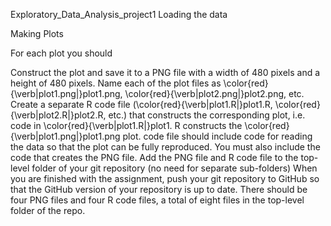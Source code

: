 Exploratory_Data_Analysis_project1
Loading the data

Making Plots

For each plot you should

Construct the plot and save it to a PNG file with a width of 480 pixels and a height of 480 pixels. 
Name each of the plot files as \color{red}{\verb|plot1.png|}plot1.png, \color{red}{\verb|plot2.png|}plot2.png, etc. 
Create a separate R code file (\color{red}{\verb|plot1.R|}plot1.R, \color{red}{\verb|plot2.R|}plot2.R, etc.) 
that constructs the corresponding plot, i.e. code in \color{red}{\verb|plot1.R|}plot1.
R constructs the \color{red}{\verb|plot1.png|}plot1.png plot. 
code file should include code for reading the data so that the plot can be fully reproduced. 
You must also include the code that creates the PNG file. 
Add the PNG file and R code file to the top-level folder of your git repository (no need for separate sub-folders) 
When you are finished with the assignment, push your git repository to GitHub so that the GitHub version of your repository is up to date.
There should be four PNG files and four R code files, a total of eight files in the top-level folder of the repo.
